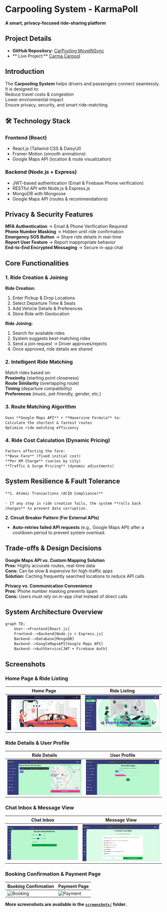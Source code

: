 # Carpooling System - KarmaPoll

**A smart, privacy-focused ride-sharing platform**

## Project Details
- **GitHub Repository:** [CarPooling MoveINSync](https://github.com/KumarRoushan9234/car_polling_MoveINSync)
- ** Live Project:** [Carma Carpool](https://carma-carpool.vercel.app/)

## Introduction

The **Carpooling System** helps drivers and passengers connect seamlessly. It is designed to:  
 Reduce travel costs & congestion  
 Lower environmental impact  
 Ensure privacy, security, and smart ride-matching

## 🛠 Technology Stack

### Frontend (React)

- React.js (Tailwind CSS & DaisyUI)
- Framer Motion (smooth animations)
- Google Maps API (location & route visualization)

### Backend (Node.js + Express)

- JWT-based authentication (Email & Firebase Phone verification)
- RESTful API with Node.js & Express.js
- MongoDB with Mongoose
- Google Maps API (routes & recommendations)

## Privacy & Security Features

**MFA Authentication** → Email & Phone Verification Required  
**Phone Number Masking** → Hidden until ride confirmation  
**Emergency SOS Button** → Share ride details in real-time  
**Report User Feature** → Report inappropriate behavior  
**End-to-End Encrypted Messaging** → Secure in-app chat

## Core Functionalities

### 1️. Ride Creation & Joining

**Ride Creation:**

1. Enter Pickup & Drop Locations
2. Select Departure Time & Seats
3. Add Vehicle Details & Preferences
4. Store Ride with Geolocation

**Ride Joining:**

1. Search for available rides
2. System suggests best-matching rides
3. Send a join request → Driver approves/rejects
4. Once approved, ride details are shared

### 2️. Intelligent Ride Matching

Match rides based on:  
 **Proximity** (starting point closeness)  
 **Route Similarity** (overlapping route)  
 **Timing** (departure compatibility)  
 **Preferences** (music, pet-friendly, gender, etc.)

### 3. Route Matching Algorithm

    Uses **Google Maps API** + **Haversine Formula** to:
    Calculate the shortest & fastest routes
    Optimize ride matching efficiency

### 4️. Ride Cost Calculation (Dynamic Pricing)

    Factors affecting the fare:
    **Base Fare** (fixed initial cost)
    **Per KM Charge** (varies by city)
    **Traffic & Surge Pricing** (dynamic adjustments)

## System Resilience & Fault Tolerance

    **1. Atomic Transactions (ACID Compliance)**

    - If any step in ride creation fails, the system **rolls back changes** to prevent data corruption.

**2. Circuit Breaker Pattern (For External APIs)**

- **Auto-retries failed API requests** (e.g., Google Maps API) after a cooldown period to prevent system overload.

## Trade-offs & Design Decisions

**Google Maps API vs. Custom Mapping Solution**  
**Pros:** Highly accurate routes, real-time data  
**Cons:** Can be slow & expensive for high-traffic apps  
**Solution:** Caching frequently searched locations to reduce API calls

**Privacy vs. Communication Convenience**  
**Pros:** Phone number masking prevents spam  
**Cons:** Users must rely on in-app chat instead of direct calls

## System Architecture Overview

```mermaid
graph TD;
    User-->Frontend[React.js]
    Frontend-->Backend[Node.js + Express.js]
    Backend-->Database[MongoDB]
    Backend-->GoogleMapsAPI[Google Maps API]
    Backend-->AuthService[JWT + Firebase Auth]

```

## Screenshots

### Home Page & Ride Listing

| Home Page                                                 | Ride Listing                                                      |
| --------------------------------------------------------- | ----------------------------------------------------------------- |
| ![Home](screenshots/Screenshot%202025-03-23%20081148.png) | ![Ride Listing](screenshots/Screenshot%202025-03-23%20145338.png) |

### Ride Details & User Profile

| Ride Details                                                      | User Profile                                                      |
| ----------------------------------------------------------------- | ----------------------------------------------------------------- |
| ![Ride Details](screenshots/Screenshot%202025-03-23%20145357.png) | ![User Profile](screenshots/Screenshot%202025-03-23%20145425.png) |

### Chat Inbox & Message View

| Chat Inbox                                                      | Message View                                                      |
| --------------------------------------------------------------- | ----------------------------------------------------------------- |
| ![Chat Inbox](screenshots/Screenshot%202025-03-23%20145437.png) | ![Message View](screenshots/Screenshot%202025-03-23%20145452.png) |

### Booking Confirmation & Payment Page

| Booking Confirmation                                         | Payment Page                                                 |
| ------------------------------------------------------------ | ------------------------------------------------------------ |
| ![Booking](screenshots/Screenshot%202025-03-23%20145504.png) | ![Payment](screenshots/Screenshot%202025-03-23%20145522.png) |

**More screenshots are available in the [`screenshots/`](screenshots/) folder.**
